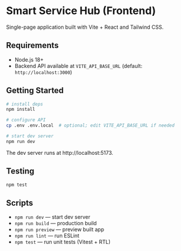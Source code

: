 # Smart Service Hub (Frontend)

Single-page application built with Vite + React and Tailwind CSS.

## Requirements
- Node.js 18+
- Backend API available at `VITE_API_BASE_URL` (default: `http://localhost:3000`)

## Getting Started
```bash
# install deps
npm install

# configure API
cp .env .env.local  # optional; edit VITE_API_BASE_URL if needed

# start dev server
npm run dev
```

The dev server runs at http://localhost:5173.

## Testing
```bash
npm test
```

## Scripts
- `npm run dev` — start dev server
- `npm run build` — production build
- `npm run preview` — preview built app
- `npm run lint` — run ESLint
- `npm test` — run unit tests (Vitest + RTL)
